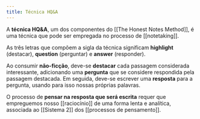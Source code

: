 ```yaml
---
title: Técnica HQ&A
---
```


A **técnica HQ&A**, um dos componentes do [[The Honest Notes Method]], é uma técnica que pode ser empregada no processo de [[notetaking]].

As três letras que compõem a sigla da técnica significam **highlight** (destacar), **question** (perguntar) e **answer** (responder).

Ao consumir **não-ficção**, deve-se **destacar** cada passagem considerada interessante, adicionando uma **pergunta** que se considere respondida pela passagem destacada. Em seguida, deve-se escrever uma **resposta** para a pergunta, usando para isso nossas próprias palavras.

O processo de **pensar na resposta que será escrita** requer que empreguemos nosso [[raciocínio]] de uma forma lenta e analítica, associada ao [[Sistema 2]] dos [[processos de pensamento]].